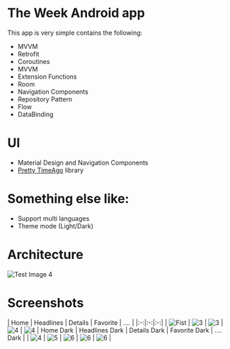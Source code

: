 # The Week Android app

This app is very simple contains the following:

- MVVM
- Retrofit
- Coroutines
- MVVM
- Extension Functions
- Room
- Navigation Components
- Repository Pattern
- Flow
- DataBinding

# UI

- Material Design and Navigation Components
- [Pretty TimeAgo](https://github.com/shamalka/Pretty-TimeAgo-android-library) library

# Something else like:

- Support multi languages
- Theme mode (Light/Dark)

# Architecture

![Test Image 4](https://developer.android.com/topic/libraries/architecture/images/final-architecture.png)

# Screenshots

| Home |  Headlines | Details | Favorite | .... |
|:-:|:-:|:-:|
| ![Fist](screenshots/1.png?raw=true) | ![3](screenshots/2.png?raw=true) | ![3](screenshots/3.png?raw=true) | ![4](screenshots/4.png?raw=true) | ![4](screenshots/6.png?raw=true)
| Home Dark | Headlines Dark |  Details Dark | Favorite Dark | .... Dark |
| ![4](screenshots/7.png?raw=true) | ![5](screenshots/11.png?raw=true) | ![6](screenshots/8.png?raw=true) | ![6](screenshots/10.png?raw=true) | ![6](screenshots/12.png?raw=true) |
